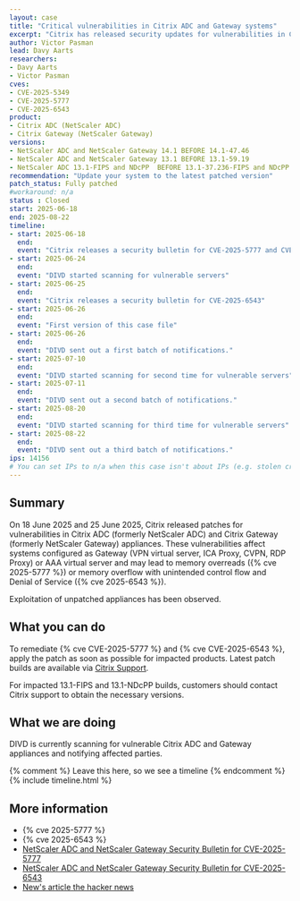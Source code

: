 ```yaml
---
layout: case
title: "Critical vulnerabilities in Citrix ADC and Gateway systems"
excerpt: "Citrix has released security updates for vulnerabilities in Citrix ADC and Gateway appliances that may lead to memory overreads or memory overflow."
author: Victor Pasman
lead: Davy Aarts
researchers:
- Davy Aarts
- Victor Pasman
cves:
- CVE-2025-5349
- CVE-2025-5777
- CVE-2025-6543
product: 
- Citrix ADC (NetScaler ADC)
- Citrix Gateway (NetScaler Gateway)
versions: 
- NetScaler ADC and NetScaler Gateway 14.1 BEFORE 14.1-47.46
- NetScaler ADC and NetScaler Gateway 13.1 BEFORE 13.1-59.19
- NetScaler ADC 13.1-FIPS and NDcPP  BEFORE 13.1-37.236-FIPS and NDcPP
recommendation: "Update your system to the latest patched version"
patch_status: Fully patched
#workaround: n/a
status : Closed
start: 2025-06-18
end: 2025-08-22
timeline:
- start: 2025-06-18
  end:
  event: "Citrix releases a security bulletin for CVE-2025-5777 and CVE-2025-5349"
- start: 2025-06-24
  end:
  event: "DIVD started scanning for vulnerable servers"  
- start: 2025-06-25
  end:
  event: "Citrix releases a security bulletin for CVE-2025-6543"
- start: 2025-06-26
  end:
  event: "First version of this case file"
- start: 2025-06-26
  end:
  event: "DIVD sent out a first batch of notifications."
- start: 2025-07-10
  end:
  event: "DIVD started scanning for second time for vulnerable servers"
- start: 2025-07-11
  end:
  event: "DIVD sent out a second batch of notifications."
- start: 2025-08-20
  end:
  event: "DIVD started scanning for third time for vulnerable servers"
- start: 2025-08-22
  end:
  event: "DIVD sent out a third batch of notifications."
ips: 14156
# You can set IPs to n/a when this case isn't about IPs (e.g. stolen credentials)
---
```

## Summary
On 18 June 2025 and 25 June 2025, Citrix released patches for vulnerabilities in Citrix ADC (formerly NetScaler ADC) and Citrix Gateway (formerly NetScaler Gateway) appliances. These vulnerabilities affect systems configured as Gateway (VPN virtual server, ICA Proxy, CVPN, RDP Proxy) or AAA virtual server and may lead to memory overreads ({% cve 2025-5777 %}) or memory overflow with unintended control flow and Denial of Service ({% cve 2025-6543 %}).

Exploitation of unpatched appliances has been observed.

## What you can do
To remediate {% cve CVE-2025-5777 %} and {% cve CVE-2025-6543 %}, apply the patch as soon as possible for impacted products. Latest patch builds are available via [Citrix Support](https://support.citrix.com).

For impacted 13.1-FIPS and 13.1-NDcPP builds, customers should contact Citrix support to obtain the necessary versions.

## What we are doing
DIVD is currently scanning for vulnerable Citrix ADC and Gateway appliances and notifying affected parties.

{% comment %}  Leave this here, so we see a timeline {% endcomment %}
{% include timeline.html %}

## More information
* {% cve 2025-5777 %}
* {% cve 2025-6543 %}
* [NetScaler ADC and NetScaler Gateway Security Bulletin for CVE-2025-5777](https://support.citrix.com/support-home/kbsearch/article?articleNumber=CTX693420)
* [NetScaler ADC and NetScaler Gateway Security Bulletin for CVE-2025-6543](https://support.citrix.com/support-home/kbsearch/article?articleNumber=CTX694788)
* [New's article the hacker news](https://thehackernews.com/2025/06/citrix-releases-emergency-patches-for.html)
